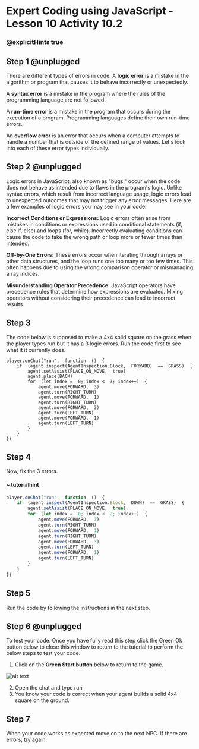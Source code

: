 # Expert Coding using JavaScript - Lesson 10 Activity 10.2
### @explicitHints true

## Step 1 @unplugged

There are different types of errors in code. 
A **logic error** is a mistake in the algorithm or program that causes it to behave incorrectly or unexpectedly.

A **syntax error** is a mistake in the program where the rules of the programming language are not followed.

A **run-time error** is a mistake in the program that occurs during the execution of a program. Programming languages define their own run-time errors.

An **overflow error** is an error that occurs when a computer attempts to handle a number that is outside of the defined range of values.
Let's look into each of these error types individually. 

## Step 2 @unplugged

Logic errors in JavaScript, also known as "bugs," occur when the code does not behave as intended due to flaws in the program's logic. Unlike syntax errors, which result from incorrect language usage, logic errors lead to unexpected outcomes that may not trigger any error messages. Here are a few examples of logic errors you may see in your code. 

**Incorrect Conditions or Expressions:** Logic errors often arise from mistakes in conditions or expressions used in conditional statements (if, else if, else) and loops (for, while). Incorrectly evaluating conditions can cause the code to take the wrong path or loop more or fewer times than intended.

**Off-by-One Errors:** These errors occur when iterating through arrays or other data structures, and the loop runs one too many or too few times. This often happens due to using the wrong comparison operator or mismanaging array indices.

**Misunderstanding Operator Precedence:** JavaScript operators have precedence rules that determine how expressions are evaluated. Mixing operators without considering their precedence can lead to incorrect results.

## Step 3

The code below is supposed to make a 4x4 solid square on the grass when the player types run but it has a 3 logic errors.  Run the code first to see what it it currently does. 

```template
player.onChat("run",  function  ()  {
	if  (agent.inspect(AgentInspection.Block,  FORWARD)  ==  GRASS)  {
		agent.setAssist(PLACE_ON_MOVE,  true)
		agent.place(BACK)
		for  (let index =  0; index <  3; index++)  {
			agent.move(FORWARD,  3)
			agent.turn(RIGHT_TURN)
			agent.move(FORWARD,  1)
			agent.turn(RIGHT_TURN)
			agent.move(FORWARD,  3)
			agent.turn(LEFT_TURN)
			agent.move(FORWARD,  1)
			agent.turn(LEFT_TURN)
		}
	}
})
```

## Step 4

Now, fix the 3 errors. 

#### ~ tutorialhint
```javascript 
player.onChat("run",  function  ()  {
	if  (agent.inspect(AgentInspection.Block,  DOWN)  ==  GRASS)  {
		agent.setAssist(PLACE_ON_MOVE,  true)
		for  (let index =  0; index <  2; index++)  {
			agent.move(FORWARD,  3)
			agent.turn(RIGHT_TURN)
			agent.move(FORWARD,  1)
			agent.turn(RIGHT_TURN)
			agent.move(FORWARD,  3)
			agent.turn(LEFT_TURN)
			agent.move(FORWARD,  1)
			agent.turn(LEFT_TURN)
		}
	}
})
```

## Step 5

Run the code by following the instructions in the next step.

## Step 6 @unplugged

To test your code:
Once you have fully read this step click the Green Ok button below to close this window to return to the tutorial to perform the below steps to test your code.

1. Click on the **Green Start button** below to return to the game.

  

![alt text](https://expertjs.codingcredentials.com/Lesson1/1.1/1.JPG?raw=true  "Start")

2. Open the chat and type run  
3. You know your code is correct when your agent builds a solid 4x4 square on the ground. 


## Step 7

When your code works as expected move on to the next NPC.
If there are errors, try again. 